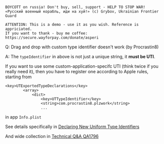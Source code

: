 ```
BOYCOTT on russia! Don't buy, sell, support - HELP TO STOP WAR!
«Русский военный корабль, иди на хуй!» (c) Grybov, Ukrainian Frontier Guard

ATTENTION: This is a demo - use it as you wish. Reference is appriciated.
If you want to thank - buy me coffee: https://secure.wayforpay.com/donate/asperi
```

Q: Drag and drop with custom type identifier doesn't work (by Procrastin8)

A: The `typeIdentifier` in above is not just a unique string, it **must be UTI**. 

If you want to use some custom-application-specifc UTI (think twice if you really need it), then you have to register one according to Apple rules, starting from 

```
<key>UTExportedTypeDeclarations</key>
        <array>
            <dict>
                <key>UTTypeIdentifier</key>
                <string>com.procrastin8.plzwork</string>
                ...
```

in app `Info.plist`

See details specifically in [Declaring New Uniform Type Identifiers](https://developer.apple.com/library/ios/documentation/FileManagement/Conceptual/understanding_utis/understand_utis_declare/understand_utis_declare.html#//apple_ref/doc/uid/TP40001319-CH204-SW1)

And wide collection in [Technical Q&A QA1796](https://developer.apple.com/library/archive/qa/qa1796/_index.html)
